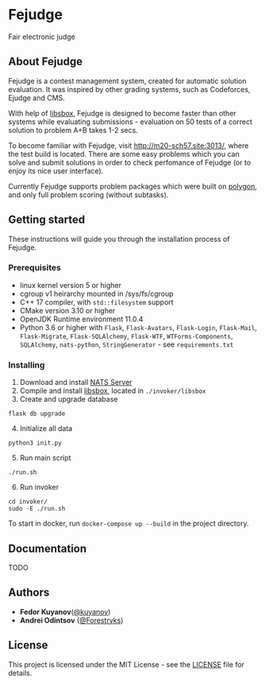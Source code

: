 # Fejudge

Fair electronic judge

## About Fejudge

Fejudge is a contest management system, created for automatic solution evaluation. It was inspired by other grading systems, such as Codeforces, Ejudge and CMS.

With help of [libsbox](https://github.com/Forestryks/libsbox), Fejudge is designed to become faster than other systems while evaluating submissions - evaluation on 50 tests of a correct solution to problem A+B takes 1-2 secs.

To become familiar with Fejudge, visit http://m20-sch57.site:3013/, where the test build is located. There are some easy problems which you can solve and submit solutions in order to check perfomance of Fejudge (or to enjoy its nice user interface).

Currently Fejudge supports problem packages which were built on [polygon](http://polygon.codeforces.com), and only full problem scoring (without subtasks).

## Getting started

These instructions will guide you through the installation process of Fejudge.

### Prerequisites

- linux kernel version 5 or higher
- cgroup v1 heirarchy mounted in /sys/fs/cgroup
- C++ 17 compiler, with `std::filesystem` support
- CMake version 3.10 or higher
- OpenJDK Runtime environment 11.0.4
- Python 3.6 or higher with `Flask`, `Flask-Avatars`, `Flask-Login`, `Flask-Mail`, `Flask-Migrate`, `Flask-SQLAlchemy`, `Flask-WTF`, `WTForms-Components`, `SQLAlchemy`, `nats-python`, `StringGenerator` - see `requirements.txt`

### Installing

1. Download and install [NATS Server](https://docs.nats.io/nats-server/installation)
2. Compile and install [libsbox](https://github.com/Forestryks/libsbox), located in `./invoker/libsbox`
3. Create and upgrade database
```
flask db upgrade
```
4. Initialize all data
```
python3 init.py
```
5. Run main script
```
./run.sh
```
6. Run invoker
```
cd invoker/
sudo -E ./run.sh
```

To start in docker, run `docker-compose up --build` in the project directory.

## Documentation

TODO

## Authors

- **Fedor Kuyanov**([@kuyanov](https://github.com/kuyanov))
- **Andrei Odintsov** ([@Forestryks](https://github.com/Forestryks))

## License

This project is licensed under the MIT License - see the [LICENSE](LICENSE) file for details.


